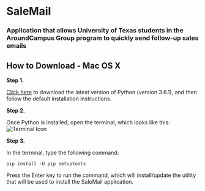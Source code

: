 # SaleMail
### Application that allows University of Texas students in the AroundCampus Group program to quickly send follow-up sales emails


## How to Download - Mac OS X

__Step 1.__ 

[Click here](https://www.python.org/ftp/python/3.6.1/python-3.6.1-macosx10.6.pkg) to download the latest version of Python (version 3.6.1), and then follow the default installation instructions.

__Step 2.__ 

Once Python is installed, open the terminal, which looks like this: ![Terminal Icon](http://media.idownloadblog.com/wp-content/uploads/2015/01/Terminal-icon-Yosemite-220x220.png)

__Step 3.__ 

In the terminal, type the following command:
```
pip install -U pip setuptools
```
Press the Enter key to run the command, which will install/update the utility that will be used to install the SaleMail application.

